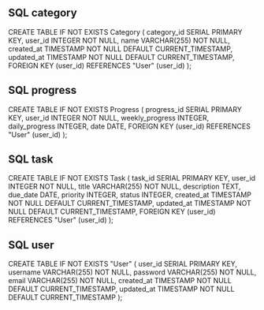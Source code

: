 ## SQL category
CREATE TABLE IF NOT EXISTS Category (
    category_id SERIAL PRIMARY KEY,
    user_id INTEGER NOT NULL,
    name VARCHAR(255) NOT NULL,
    created_at TIMESTAMP NOT NULL DEFAULT CURRENT_TIMESTAMP,
    updated_at TIMESTAMP NOT NULL DEFAULT CURRENT_TIMESTAMP,
    FOREIGN KEY (user_id) REFERENCES "User" (user_id)
);

## SQL progress
CREATE TABLE IF NOT EXISTS Progress (
    progress_id SERIAL PRIMARY KEY,
    user_id INTEGER NOT NULL,
    weekly_progress INTEGER,
    daily_progress INTEGER,
    date DATE,
    FOREIGN KEY (user_id) REFERENCES "User" (user_id)
);

## SQL task
CREATE TABLE IF NOT EXISTS Task (
    task_id SERIAL PRIMARY KEY,
    user_id INTEGER NOT NULL,
    title VARCHAR(255) NOT NULL,
    description TEXT,
    due_date DATE,
    priority INTEGER,
    status INTEGER,
    created_at TIMESTAMP NOT NULL DEFAULT CURRENT_TIMESTAMP,
    updated_at TIMESTAMP NOT NULL DEFAULT CURRENT_TIMESTAMP,
    FOREIGN KEY (user_id) REFERENCES "User" (user_id)
);

## SQL user
CREATE TABLE IF NOT EXISTS "User" (
    user_id SERIAL PRIMARY KEY,
    username VARCHAR(255) NOT NULL,
    password VARCHAR(255) NOT NULL,
    email VARCHAR(255) NOT NULL,
    created_at TIMESTAMP NOT NULL DEFAULT CURRENT_TIMESTAMP,
    updated_at TIMESTAMP NOT NULL DEFAULT CURRENT_TIMESTAMP
);
